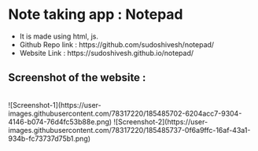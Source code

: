 <h1>Note taking app : Notepad</h1>
<ul>
<li>It is made using html, js. </li>
<li>Github Repo link : https://github.com/sudoshivesh/notepad/ </li>
<li>Website Link : https://sudoshivesh.github.io/notepad/ </li>
</ul>


<h2>Screenshot of the website : </h2></br>
![Screenshot-1](https://user-images.githubusercontent.com/78317220/185485702-6204acc7-9304-4146-b074-76d4fc53b88e.png)
![Screenshot-2](https://user-images.githubusercontent.com/78317220/185485737-0f6a9ffc-16af-43a1-934b-fc73737d75b1.png)

